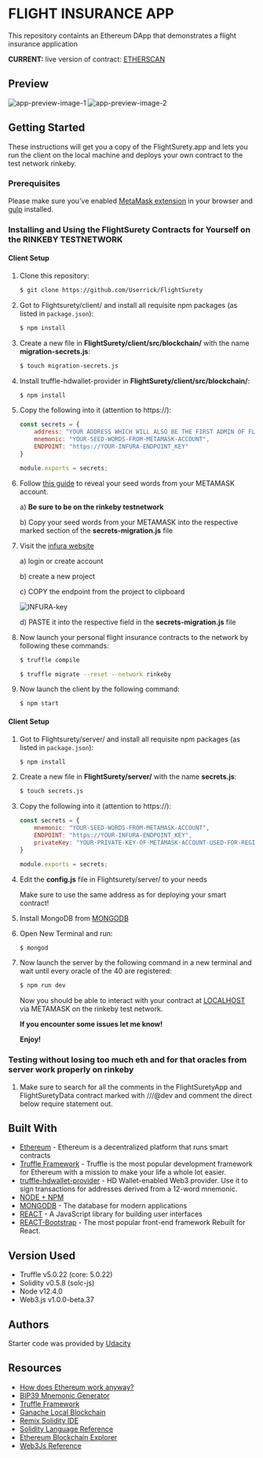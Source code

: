 # FLIGHT INSURANCE APP

This repository containts an Ethereum DApp that demonstrates a flight insurance application 

**CURRENT:** live version of contract: [ETHERSCAN](https://rinkeby.etherscan.io/address/0xc28e8e5c8628F625d5b56b056ef04e9D1c036A19)

## Preview

![app-preview-image-1](https://github.com/Userrick/FlightSurety/tree/master/tutorial-images/app-image-1.PNG)
![app-preview-image-2](https://github.com/Userrick/FlightSurety/tree/master/tutorial-images/app-image-2.PNG)


## Getting Started

These instructions will get you a copy of the FlightSurety.app and lets you run the client on the local machine and deploys your own contract to the test network rinkeby.

### Prerequisites

Please make sure you've enabled [MetaMask extension](https://metamask.io/) in your browser and [gulp](https://gulpjs.com/) installed.

### Installing and Using the FlightSurety Contracts for Yourself on the RINKEBY TESTNETWORK

#### Client Setup

1. Clone this repository:

    ```bash
    $ git clone https://github.com/Userrick/FlightSurety
    ```

2. Got to Flightsurety/client/ and install all requisite npm packages (as listed in ```package.json```):

    ```bash
    $ npm install
    ```

3. Create a new file in **FlightSurety/client/src/blockchain/** with the name **migration-secrets.js**:

    ```bash
    $ touch migration-secrets.js
    ```
4. Install truffle-hdwallet-provider in **FlightSurety/client/src/blockchain/**: 

    ```bash
    $ npm install
    ```

5. Copy the following into it (attention to https://):

    ```javascript
    const secrets = {
        address: "YOUR ADDRESS WHICH WILL ALSO BE THE FIRST ADMIN OF FLIGHTSURETYDATA CONTRACT"
        mnemonic: "YOUR-SEED-WORDS-FROM-METAMASK-ACCOUNT",
        ENDPOINT: "https://YOUR-INFURA-ENDPOINT_KEY"
    }

    module.exports = secrets;
    ```

6. Follow [this guide](https://metamask.zendesk.com/hc/en-us/articles/360015290032-How-to-Reveal-Your-Seed-Phrase) to reveal your seed words from your METAMASK account. 

    a) **Be sure to be on the rinkeby testnetwork**

    b) Copy your seed words from your METAMASK into the respective marked section of the **secrets-migration.js** file


7. Visit the [infura website](https://www.infura.io) 

    a) login or create account

    b) create a new project 

    c) COPY the endpoint from the project to clipboard

    ![INFURA-key](https://github.com/Userrick/Simple-Supply-Chain-Udacity/blob/master/tutorial-images/INFURA-key.PNG)

    d) PASTE it into the respective field in the **secrets-migration.js** file

8. Now launch your personal flight insurance contracts to the network by following these commands:

    ```bash
    $ truffle compile

    $ truffle migrate --reset --network rinkeby
    ```

9. Now launch the client by the following command:

    ```bash
    $ npm start
    ```

#### Client Setup

1. Got to Flightsurety/server/ and install all requisite npm packages (as listed in ```package.json```):

    ```bash
    $ npm install
    ```

2. Create a new file in **FlightSurety/server/** with the name **secrets.js**:

    ```bash
    $ touch secrets.js
    ```

3. Copy the following into it (attention to https://):

    ```javascript
    const secrets = {
        mnemonic: "YOUR-SEED-WORDS-FROM-METAMASK-ACCOUNT",
        ENDPOINT: "https://YOUR-INFURA-ENDPOINT_KEY",
        privateKey: "YOUR-PRIVATE-KEY-OF-METAMASK-ACCOUNT-USED-FOR-REGISTRATING-DEFAULT-ORACLES-AND-ALSO-RESPOND-TO-ORACLE-REQUEST"
    }

    module.exports = secrets;
    ```

4. Edit the **config.js** file in Flightsurety/server/ to your needs 

    Make sure to use the same address as for deploying your smart contract!

5. Install MongoDB from [MONGODB](https://www.mongodb.com/)

6. Open New Terminal and run: 

    ```bash
    $ mongod
    ```

7. Now launch the server by the following command in a new terminal and wait until every oracle of the 40 are registered:

    ```bash
    $ npm run dev
    ```

    Now you should be able to interact with your contract at [LOCALHOST](http://localhost:3000/) via METAMASK on the rinkeby test network.

    **If you encounter some issues let me know!**

    **Enjoy!**

### Testing without losing too much eth and for that oracles from server work properly on rinkeby

1. Make sure to search for all the comments in the FlightSuretyApp and FlightSuretyData contract marked with ///@dev and comment the direct below require statement out.

## Built With

* [Ethereum](https://www.ethereum.org/) - Ethereum is a decentralized platform that runs smart contracts
* [Truffle Framework](http://truffleframework.com/) - Truffle is the most popular development framework for Ethereum with a mission to make your life a whole lot easier. 
* [truffle-hdwallet-provider](https://github.com/trufflesuite/truffle-hdwallet-provider) - HD Wallet-enabled Web3 provider. Use it to sign transactions for addresses derived from a 12-word mnemonic.
* [NODE + NPM](https://github.com/nodejs/node)
* [MONGODB](https://www.mongodb.com/) - The database for modern applications
* [REACT](https://reactjs.org/) - A JavaScript library for building user interfaces
* [REACT-Bootstrap](https://react-bootstrap.github.io/) - The most popular front-end framework Rebuilt for React. 

## Version Used

* Truffle v5.0.22 (core: 5.0.22)
* Solidity v0.5.8 (solc-js)
* Node v12.4.0
* Web3.js v1.0.0-beta.37

## Authors

Starter code was provided by [Udacity](https://github.com/udacity/FlightSurety)

## Resources

* [How does Ethereum work anyway?](https://medium.com/@preethikasireddy/how-does-ethereum-work-anyway-22d1df506369)
* [BIP39 Mnemonic Generator](https://iancoleman.io/bip39/)
* [Truffle Framework](http://truffleframework.com/)
* [Ganache Local Blockchain](http://truffleframework.com/ganache/)
* [Remix Solidity IDE](https://remix.ethereum.org/)
* [Solidity Language Reference](http://solidity.readthedocs.io/en/v0.4.24/)
* [Ethereum Blockchain Explorer](https://etherscan.io/)
* [Web3Js Reference](https://github.com/ethereum/wiki/wiki/JavaScript-API)